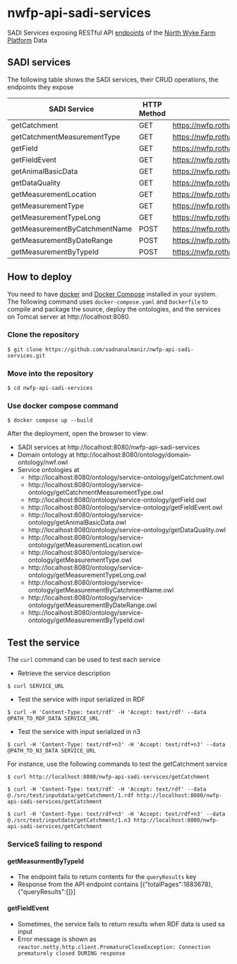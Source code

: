 # nwfp-api-sadi-services
SADI Services exposing RESTful API [endpoints](https://red-crescent-623716.postman.co/documentation/7453000-ae05790f-8bea-4c3c-8b9c-006ebab9e13e) of the [North Wyke Farm Platform](https://nwfp.rothamsted.ac.uk/) Data 

## SADI services
The following table shows the SADI services, their CRUD operations, the endpoints they expose

| SADI Service                  | HTTP Method | Endpoint                                                          |
|-------------------------------|-------------|-------------------------------------------------------------------|
| getCatchment                  | GET         | https://nwfp.rothamsted.ac.uk:8443/getCatchments                  |
| getCatchmentMeasurementType   | GET         | https://nwfp.rothamsted.ac.uk:8443/getCatchmentMeasurementTypes   |
| getField                      | GET         | https://nwfp.rothamsted.ac.uk:8443/getFields                      |
| getFieldEvent                 | GET         | https://nwfp.rothamsted.ac.uk:8443/getFieldEvents                 |
| getAnimalBasicData            | GET         | https://nwfp.rothamsted.ac.uk:8443/getAnimalBasicData             |
| getDataQuality                | GET         | https://nwfp.rothamsted.ac.uk:8443/getDataQualities               |
| getMeasurementLocation        | GET         | https://nwfp.rothamsted.ac.uk:8443/getMeasurementLocations        |
| getMeasurementType            | GET         | https://nwfp.rothamsted.ac.uk:8443/getMeasurementTypes            |
| getMeasurementTypeLong        | GET         | https://nwfp.rothamsted.ac.uk:8443/getMeasurementTypesLong        |
| getMeasurementByCatchmentName | POST        | https://nwfp.rothamsted.ac.uk:8443/getMeasurementsByCatchmentName |
| getMeasurementByDateRange     | POST        | https://nwfp.rothamsted.ac.uk:8443/getMeasurementsByDateRange     |
| getMeasurementByTypeId        | POST        | https://nwfp.rothamsted.ac.uk:8443/getMeasurementsByDateRange     |


## How to deploy
You need to have [docker](https://docs.docker.com/get-docker/) and [Docker Compose](https://docs.docker.com/compose/install/) 
installed in your system. The following command uses `docker-compose.yaml` and `Dockerfile` to compile and package the source, 
deploy the ontologies, and the services on Tomcat server at http://localhost:8080.

### Clone the repository
```shell
$ git clone https://github.com/sadnanalmanir/nwfp-api-sadi-services.git 
```

### Move into the repository
```shell
$ cd nwfp-api-sadi-services
```
### Use docker compose command

```shell
$ docker compose up --build
```

After the deployment, open the browser to view:

- SADI services at http://localhost:8080/nwfp-api-sadi-services
- Domain ontology at http://localhost:8080/ontology/domain-ontology/nwf.owl
- Service ontologies at
  - http://localhost:8080/ontology/service-ontology/getCatchment.owl
  - http://localhost:8080/ontology/service-ontology/getCatchmentMeasurementType.owl
  - http://localhost:8080/ontology/service-ontology/getField.owl
  - http://localhost:8080/ontology/service-ontology/getFieldEvent.owl
  - http://localhost:8080/ontology/service-ontology/getAnimalBasicData.owl
  - http://localhost:8080/ontology/service-ontology/getDataQuality.owl
  - http://localhost:8080/ontology/service-ontology/getMeasurementLocation.owl
  - http://localhost:8080/ontology/service-ontology/getMeasurementType.owl
  - http://localhost:8080/ontology/service-ontology/getMeasurementTypeLong.owl
  - http://localhost:8080/ontology/service-ontology/getMeasurementByCatchmentName.owl
  - http://localhost:8080/ontology/service-ontology/getMeasurementByDateRange.owl
  - http://localhost:8080/ontology/service-ontology/getMeasurementByTypeId.owl

## Test the service
The `curl` command can be used to test each service
- Retrieve the service description
```shell
$ curl SERVICE_URL
```
- Test the service with input serialized in RDF
```shell
$ curl -H 'Content-Type: text/rdf' -H 'Accept: text/rdf' --data @PATH_TO_RDF_DATA SERVICE_URL
```
- Test the service with input serialized in n3
```shell
$ curl -H 'Content-Type: text/rdf+n3' -H 'Accept: text/rdf+n3' --data @PATH_TO_N3_DATA SERVICE_URL
```

For instance, use the following commands to test the getCatchment service
```shell
$ curl http://localhost:8080/nwfp-api-sadi-services/getCatchment
```
```shell
$ curl -H 'Content-Type: text/rdf' -H 'Accept: text/rdf' --data @./src/test/inputdata/getCatchment/1.rdf http://localhost:8080/nwfp-api-sadi-services/getCatchment
```
```shell
$ curl -H 'Content-Type: text/rdf+n3' -H 'Accept: text/rdf+n3' --data @./src/test/inputdata/getCatchment/1.n3 http://localhost:8080/nwfp-api-sadi-services/getCatchment
```


### ServiceS failing to respond
#### getMeasurmentByTypeId
- The endpoint fails to return contents for the `queryResults` key
- Response from the API endpoint contains [{"totalPages":1883678},{"queryResults":[]}]
#### getFieldEvent
- Sometimes, the service fails to return results when RDF data is used sa input
- Error message is shown as `reactor.netty.http.client.PrematureCloseException: Connection prematurely closed DURING response`
